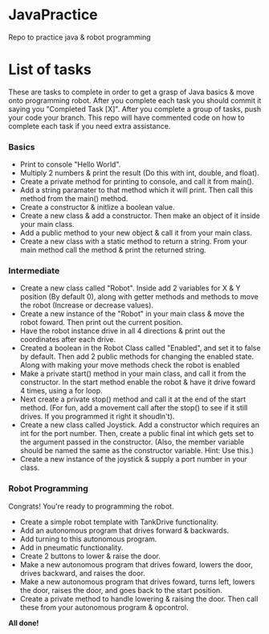 JavaPractice
============

Repo to practice java &amp; robot programming


# List of tasks
These are tasks to complete in order to get a grasp of Java basics & move onto programming robot. After you complete each task you should commit it saying you "Completed Task [X]". After you complete a group of tasks, push your code your branch. This repo will have commented code on how to complete each task if you need extra assistance.

### Basics
* Print to console "Hello World".
* Multiply 2 numbers & print the result (Do this with int, double, and float).
* Create a private method for printing to console, and call it from main().
* Add a string paramater to that method which it will print. Then call this method from the main() method.
* Create a constructor & initlize a boolean value.
* Create a new class & add a constructor. Then make an object of it inside your main class.
* Add a public method to your new object & call it from your main class.
* Create a new class with a static method to return a string. From your main method call the method & print the returned string.

### Intermediate
* Create a new class called "Robot". Inside add 2 variables for X & Y position (By default 0), along with getter methods and methods to move the robot (Increase or decrease values).
* Create a new instance of the "Robot" in your main class & move the robot foward. Then print out the current position.
* Have the robot instance drive in all 4 directions & print out the coordinates after each drive.
* Created a boolean in the Robot Class called "Enabled", and set it to false by default. Then add 2 public methods for changing the enabled state. Along with making your move methods check the robot is enabled
* Make a private start() method in your main class, and call it from the constructor. In the start method enable the robot & have it drive foward 4 times, using a for loop.
* Next create a private stop() method and call it at the end of the start method. (For fun, add a movement call after the stop() to see if it still drives. If you programmed it right it shoudln't).
* Create a new class called Joystick. Add a constructor which requires an int for the port number. Then, create a public final int which gets set to the argument passed in the constructor. (Also, the member variable should be named the same as the constructor variable. Hint: Use this.)
* Create a new instance of the joystick & supply a port number in your class.


### Robot Programming
Congrats! You're ready to programming the robot. 
* Create a simple robot template with TankDrive functionality.
* Add an autonomous program that drives forward & backwards.
* Add turning to this autonomous program.
* Add in pneumatic functionality.
* Create 2 buttons to lower & raise the door.
* Make a new autonomous program that drives foward, lowers the door, drives backward, and raises the door.
* Make a new autonomous program that drives foward, turns left, lowers the door, raises the door, and goes back to the start position.
* Create a private method to handle lowering & raising the door. Then call these from your autonomous program & opcontrol.

**All done!**